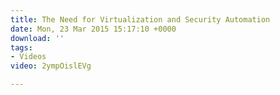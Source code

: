```yaml
---
title: The Need for Virtualization and Security Automation
date: Mon, 23 Mar 2015 15:17:10 +0000
download: ''
tags:
- Videos
video: 2ympOislEVg

---
```

